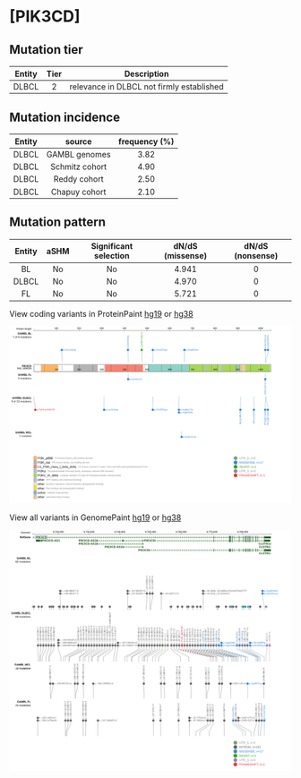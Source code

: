 # [PIK3CD]

## Mutation tier

|Entity|Tier|Description                              |
|:------:|:----:|-----------------------------------------|
|DLBCL |2   |relevance in DLBCL not firmly established|
## Mutation incidence

|Entity|source        |frequency (%)|
|:------:|:--------------:|:-------------:|
|DLBCL |GAMBL genomes |3.82         |
|DLBCL |Schmitz cohort|4.90         |
|DLBCL |Reddy cohort  |2.50         |
|DLBCL |Chapuy cohort |2.10         |

## Mutation pattern

|Entity|aSHM|Significant selection|dN/dS (missense)|dN/dS (nonsense)|
|:------:|:----:|:---------------------:|:----------------:|:----------------:|
|BL    |No  |No                   |4.941           |0               |
|DLBCL |No  |No                   |4.970           |0               |
|FL    |No  |No                   |5.721           |0               |




View coding variants in ProteinPaint [hg19](https://www.bcgsc.ca/downloads/morinlab/GAMBL/test/genes/PIK3CD_protein.html)  or [hg38](https://www.bcgsc.ca/downloads/morinlab/GAMBL/test/genes/PIK3CD_protein_hg38.html)

![image](images/proteinpaint/PIK3CD_NM_005026.svg)

View all variants in GenomePaint [hg19](https://www.bcgsc.ca/downloads/morinlab/GAMBL/test/genes/PIK3CD.html)  or [hg38](https://www.bcgsc.ca/downloads/morinlab/GAMBL/test/genes/PIK3CD_hg38.html)

![image](images/proteinpaint/PIK3CD.svg)
